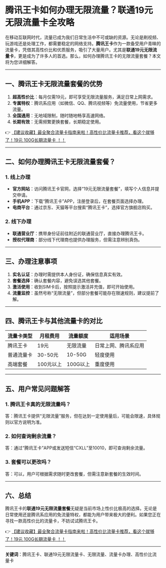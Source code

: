 # 腾讯王卡如何办理无限流量？联通19元无限流量卡全攻略

在移动互联网时代，流量已成为我们日常生活中不可或缺的资源。无论是刷视频、玩游戏还是处理工作，都需要稳定的网络支持。**腾讯王卡**作为一款备受用户青睐的流量卡，凭借其高性价比和优质服务，吸引了大量用户。尤其是**联通19元无限流量卡**，更是成为了许多人的首选。那么，如何办理腾讯王卡的无限流量套餐？本文将为您详细解答。

---

## 一、腾讯王卡无限流量套餐的优势

1. **超高性价比**：每月仅需19元，即可享受无限流量服务，满足日常上网需求。
2. **专属特权**：腾讯系应用（如微信、QQ、腾讯视频等）免流量使用，节省更多流量。
3. **全国通用**：无地域限制，随时随地畅享高速网络。
4. **长期有效**：无需频繁更换套餐，长期稳定使用。

👉 [【建议收藏】最全聚合流量卡指南来啦！高性价比流量卡推荐，看这个就够了！19元 100G长期流量卡 ！！](https://bit.ly/Liuliangka)

---

## 二、如何办理腾讯王卡无限流量套餐？

### 1. 线上办理
- **官方网站**：访问腾讯王卡官网，选择“19元无限流量套餐”，填写个人信息并提交申请。
- **手机APP**：下载“腾讯王卡”APP，注册登录后，在套餐页面选择办理。
- **电商平台**：通过京东、天猫等平台搜索“腾讯王卡”，选择官方旗舰店购买。

### 2. 线下办理
- **联通营业厅**：携带身份证前往附近的联通营业厅，直接办理腾讯王卡。
- **授权代理商**：部分线下代理商也提供办理服务，但需注意辨别真伪。

---

## 三、办理注意事项

1. **实名认证**：办理时需提供本人身份证，确保信息真实有效。
2. **套餐选择**：确认套餐内容，避免误选其他套餐。
3. **激活使用**：收到SIM卡后，按照提示激活并充值，即可开始使用。
4. **流量监控**：虽然号称“无限流量”，但部分套餐可能存在限速规则，建议提前了解。

---

## 四、腾讯王卡与其他流量卡的对比

| 流量卡类型 | 月租费用 | 流量额度 | 适用场景 |
|------------|----------|----------|----------|
| 腾讯王卡   | 19元     | 无限流量 | 日常上网、腾讯系应用 |
| 普通流量卡 | 30-50元  | 10-50G   | 轻度使用 |
| 高端套餐   | 100元以上| 100G以上 | 重度使用 |

---

## 五、用户常见问题解答

### 1. 腾讯王卡真的无限流量吗？
答：腾讯王卡提供“无限流量”服务，但在达到一定使用量后，可能会限速，具体规则以官方说明为准。

### 2. 如何查询剩余流量？
答：通过“腾讯王卡”APP或发送短信“CXLL”至10010，即可查询剩余流量。

### 3. 套餐可以更改吗？
答：可以，用户可根据需求随时更改套餐，但需注意新套餐的生效时间。

---

## 六、总结

腾讯王卡的**联通19元无限流量套餐**无疑是当前市场上性价比极高的选择。无论是日常使用还是腾讯系应用的免流量特权，都能为用户带来极大的便利。如果您正在寻找一款高性价比的流量卡，不妨试试腾讯王卡。

👉 [【建议收藏】最全聚合流量卡指南来啦！高性价比流量卡推荐，看这个就够了！19元 100G长期流量卡 ！！](https://bit.ly/Liuliangka)

---

**关键词**：腾讯王卡、联通19元无限流量卡、无限流量、流量卡办理、高性价比流量卡
